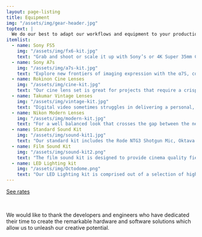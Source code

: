 ```yaml
---
layout: page-listing
title: Equipment
img: "/assets/img/gear-header.jpg"
toptext: |
  We do our best to adapt our workflows and equipment to your production needs. We can start with our in house <a rel="nofollow" href="http://www.sony.co.uk/electronics/interchangeable-lens-cameras/ilce-7s">Sony A7S</a> and <a rel="nofollow" href="https://pro.sony/ue_US/products/handheld-camcorders/ilme-fx6"> Sony FX6</a>  kits or, depending on the scope of your project, hire out solutions like the <a rel="nofollow" href="http://www.sony.co.uk/pro/product/broadcast-products-camcorders-digital-motion-picture-camera/pxw-fs7/specifications/">Canon C300 MK2</a>, <a rel="nofollow" href="http://www.red.com/products/dsmc2">RED Helium</a> or <a rel="nofollow" href="http://www.arri.com/camera/alexa_mini/">ARRI Alexa Mini</a>.<br/><br/> For camera support and movement, we can provide a wide range of handheld rigs, tripods, sliders and <a rel="nofollow" href="https://www.dji.com/ronin">gimballs</a>. And if you are making the next indie blockbuster, we’re always keen on working with jibs, motion control units and any other gizmos that your project might require.
itemlist:
  - name: Sony FS5
    img: "/assets/img/fx6-kit.jpg"
    text: "Grab and shoot or scale it up with Sony’s or 4K Super 35mm Cinema Camera. Lightweight, but robust and delivering stunning 4K HDR content.<br>Highlights include: up to Cinema DNG Raw or ProRess HQ quality, 15 Stops of Dynamic Range, 120 FPS HD Slowmotion, Native ISO 2000."
  - name: Sony A7s
    img: "/assets/img/a7s-kit.jpg"
    text: "Explore new frontiers of imaging expression with the α7S, combining phenomenal sensitivity with ultra low noise. That means a lack of light no longer limits our expressive abilities.<br>Highlights include: Full Frame 4K Sensor, Up to ISO 409600, 13 Stops of Dynamic Range, 60 FPS HD Slowmotion."
  - name: Rokinon Cine Lenses
    img: "/assets/img/cine-kit.jpg"
    text: "Our cine lens set is great for projects that require a crisp modern look, shallow depth of field and absolute precision in staging and focus.<br>The 16mm T2.2, 24mm T1.5, 50mm T1.5, 85mm T1.5, 70-200 T2.9 set covers most possible visual approaches."
  - name: Takumar Vintage Lenses
    img: "/assets/img/vintage-kit.jpg"
    text: "Digital video sometimes struggles in delivering a personal, evocative look. For those looking for lenses with a certain charm we have on hand a set of stubborn and rough around the edges mixed and matched vintage lenses. They are an invitation to embrace happy accidents.<br>17mm f/4, 28mm f/2.9, 55mm f/2, 85mm f/2, 135mm f/2.8, 200mm f/4."
  - name: Nikon Modern Lenses
    img: "/assets/img/modern-kit.jpg"
    text: "For a well balanced look that crosses the gap between the new and the old, our modern set, based predominantly around the highly versatile Nikon F mount, delivers a broad range of aesthetic possibilities.<br>11-16mm f/2.8, 28-70mm f/3.5, 24mm f/2.8, 35mm f/2, 50mm f/1.8, 70-300mm f/3.5-5.6, ultra macro dioptre."
  - name: Standard Sound Kit
    img: "/assets/img/sound-kit1.jpg"
    text: "Our standard kit includes the Rode NTG3 Shotgun Mic, Oktava MK012-1 Short Shotgun Mic, Rycote accessories, the Zoom H4N 4 channel recorder, Rode Boom Pole, Sennheiser ME2 Lapels into Sony Wireless systems, Rode NT1A microphone for VO and Foley work."
  - name: Film Sound Kit
    img: "/assets/img/sound-kit2.png"
    text: "The film sound kit is designed to provide cinema quality field recording and is suited for any demanding production scenario. Included are the Sound Devices 664 12 channel recorder, Sennheiser MKH 416 Shotgun Mic, Oktava MK012-1 Shotgun Mic, Rode NT5 Stereo Pair Mics, Countryman B6 Lappel Mics, Ambient carbon fiber boom pole, Sennheiser G3 Wireless."
  - name: LED Lighting kit
    img: "/assets/img/Octodome.png"
    text: "Our LED Lighting kit is comprised out of a selection of high colour rendition fixtures including: 2x200W Soft Box, 60W Fresnel with Octodome, 80W Light Mat, 2x40W Umbrella."
---
```


<div class="row">
  <a class="text-center button red-bg white medium" href="/assets/media/ShepherdTone-2018-Equipment-Rate-Card.pdf" target="_blank">See rates</a>

  <p>&nbsp;</p>

  <p class="text-center">
  We would like to thank the developers and engineers who have dedicated their time to create the remarkable hardware and software solutions which allow us to unleash our creative potential.
  </p>

  <div class="logos logos-3 logos-5">
    <img src="/assets/img/logos/adobe.png"     alt="">
    <img src="/assets/img/logos/apple.png"     alt="">
    <img src="/assets/img/logos/avid.png"      alt="">
    <img src="/assets/img/logos/sony.png"      alt="">
    <img src="/assets/img/logos/nikon.png"     alt="">
    <img src="/assets/img/logos/tokina.png"    alt="">
    <img src="/assets/img/logos/nvidia.png"    alt="">
    <img src="/assets/img/logos/SD.png"        alt="">
    <img src="/assets/img/logos/senn.png"      alt="">
    <img src="/assets/img/logos/tannoy.png"    alt="">
    <img src="/assets/img/logos/steinberg.png" alt="">
    <img src="/assets/img/logos/oktava.png"    alt="">
    <img src="/assets/img/logos/zoom.png"      alt="">
    <img src="/assets/img/logos/lexar.png"     alt="">
    <img src="/assets/img/logos/wd.png"        alt="">
  </div>
</div>


